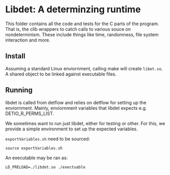 # Libdet: A determinzing runtime

This folder contains all the code and tests for the C parts of the program.
That is, the clib wrappers to catch calls to various souce on nondeterminism.
These include things like time, randomness, file system interaction and more.

## Install
Assuming a standard Linux enviornment, calling make will create `libet.so`.
A shared object to be linked against executable files.

## Running
libdet is called from detflow and relies on detflow for setting up the enviornment.
Mainly, enviornment variables that libdet expects e.g. DETIO_R_PERMS_LIST.

We sometimes want to run just libdet, either for testing or other. For this, we
provide a simple environment to set up the expected variables.

`exportVariables.sh` need to be sourced:

```
source exportVariables.sh
```

An executable may be ran as:

```
LD_PRELOAD=./libdet.so ./exectuable
```


